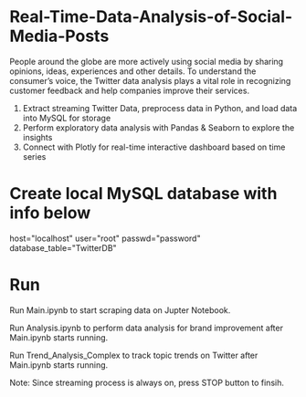 # Real-Time-Data-Analysis-of-Social-Media-Posts
People around the globe are more actively using social media by sharing opinions, ideas, experiences and other details. 
To understand the consumer’s voice, the Twitter data analysis plays a vital role in recognizing customer feedback and help companies improve their services.  




1. Extract streaming Twitter Data, preprocess data in Python, and load data into MySQL for storage
2. Perform exploratory data analysis with Pandas & Seaborn to explore the insights
3. Connect with Plotly for real-time interactive dashboard based on time series


# Create local MySQL database with info below

host="localhost"
user="root"
passwd="password"
database_table="TwitterDB"



# Run
Run Main.ipynb to start scraping data on Jupter Notebook.

Run Analysis.ipynb to perform data analysis for brand improvement after Main.ipynb starts running.

Run Trend_Analysis_Complex to track topic trends on Twitter after Main.ipynb starts running.

Note: Since streaming process is always on, press STOP button to finsih.
